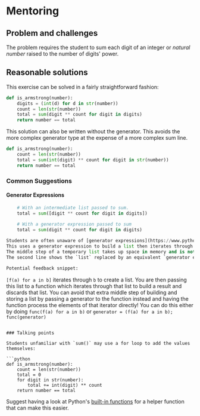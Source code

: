 # Mentoring

## Problem and challenges

The problem requires the student to sum each digit of an integer or _natural number_ raised to the number of digits' power.

## Reasonable solutions

This exercise can be solved in a fairly straightforward fashion:

```python
def is_armstrong(number):
    digits = (int(d) for d in str(number))
    count = len(str(number))
    total = sum(digit ** count for digit in digits)
    return number == total
```

This solution can also be written without the generator.
This avoids the more complex generator type at the expense of a more complex sum line.

```python
def is_armstrong(number):
    count = len(str(number))
    total = sum(int(digit) ** count for digit in str(number))
    return number == total
```

### Common Suggestions

#### Generator Expressions

```python
    # With an intermediate list passed to sum.
    total = sum([digit ** count for digit in digits])
    
    # With a generator expression passed to sum
    total = sum(digit ** count for digit in digits)

Students are often unaware of [generator expressions](https://www.python.org/dev/peps/pep-0289/) and that they can be passed directly to functions that accept iterables.
This uses a generator expression to build a list then iterates through the list.
The middle step of a temporary list takes up space in memory and is not needed.
The second line shows the `list` replaced by an equivalent `generator expression` that `sum()` can also iterate through. 

Potential feedback snippet:

```
`[f(a) for a in b]` iterates through `b` to create a list. You are then passing this list to a function which iterates through that list to build a result and discards that list. You can avoid that extra middle step of building and storing a list by passing a generator to the function instead and having the function process the elements of that iterator directly! You can do this either by doing `func(f(a) for a in b)` or `generator = (f(a) for a in b); func(generator)`
```

### Talking points

Students unfamiliar with `sum()` may use a for loop to add the values themselves:

```python
def is_armstrong(number):
    count = len(str(number))
    total = 0
    for digit in str(number):
        total += int(digit) ** count
    return number == total
```

Suggest having a look at Python's [built-in functions](https://docs.python.org/3/library/functions.html) for a helper function that can make this easier.
